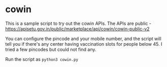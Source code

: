 # cowin

This is a sample script to try out the cowin APIs. The APIs are public - https://apisetu.gov.in/public/marketplace/api/cowin/cowin-public-v2

You can configure the pincode and your mobile number, and the script will tell you if there's any center having vaccination slots for people below 45. I tried a few pincodes but could not find any. 

Run the script as ```python3 cowin.py```
